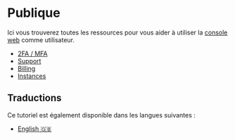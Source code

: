 # Publique

Ici vous trouverez toutes les ressources pour vous aider à utiliser la [console web](https://www.cwcloud.tech) comme utilisateur.

* [2FA / MFA](./2FA.md)
* [Support](./support.md)
* [Billing](./billing.md)
* [Instances](./instances.md)

## Traductions

Ce tutoriel est également disponible dans les langues suivantes :
* [English 🇬🇧](../../../../../tutorials/console/public/README.md)

